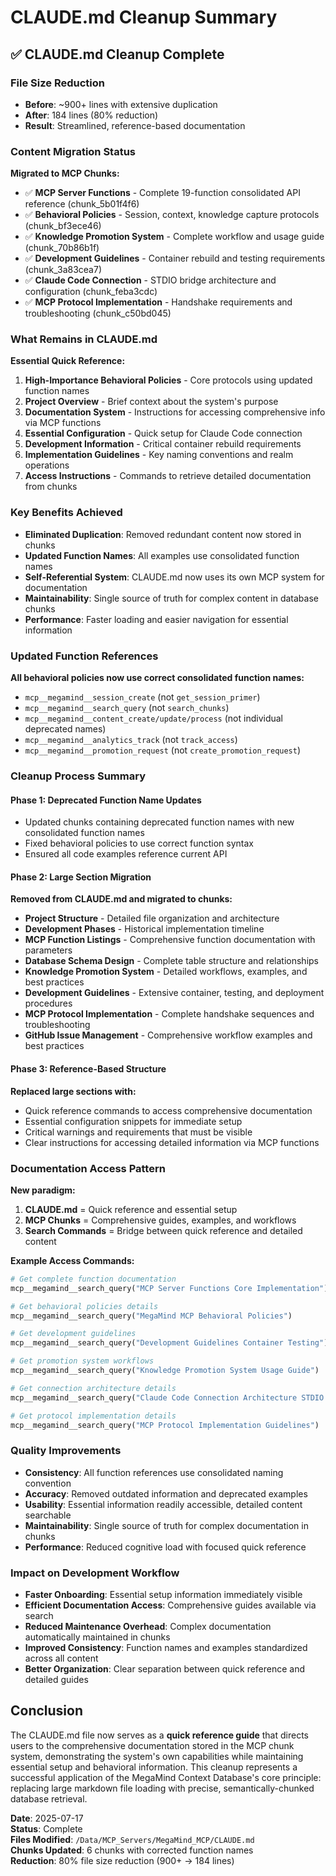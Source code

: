 # CLAUDE.md Cleanup Summary

## ✅ CLAUDE.md Cleanup Complete

### File Size Reduction
- **Before**: ~900+ lines with extensive duplication
- **After**: 184 lines (80% reduction)
- **Result**: Streamlined, reference-based documentation

### Content Migration Status
**Migrated to MCP Chunks:**
- ✅ **MCP Server Functions** - Complete 19-function consolidated API reference (chunk_5b01f4f6)
- ✅ **Behavioral Policies** - Session, context, knowledge capture protocols (chunk_bf3ece46)
- ✅ **Knowledge Promotion System** - Complete workflow and usage guide (chunk_70b86b1f)
- ✅ **Development Guidelines** - Container rebuild and testing requirements (chunk_3a83cea7)
- ✅ **Claude Code Connection** - STDIO bridge architecture and configuration (chunk_feba3cdc)
- ✅ **MCP Protocol Implementation** - Handshake requirements and troubleshooting (chunk_c50bd045)

### What Remains in CLAUDE.md
**Essential Quick Reference:**
1. **High-Importance Behavioral Policies** - Core protocols using updated function names
2. **Project Overview** - Brief context about the system's purpose
3. **Documentation System** - Instructions for accessing comprehensive info via MCP functions
4. **Essential Configuration** - Quick setup for Claude Code connection
5. **Development Information** - Critical container rebuild requirements
6. **Implementation Guidelines** - Key naming conventions and realm operations
7. **Access Instructions** - Commands to retrieve detailed documentation from chunks

### Key Benefits Achieved
- **Eliminated Duplication**: Removed redundant content now stored in chunks
- **Updated Function Names**: All examples use consolidated function names  
- **Self-Referential System**: CLAUDE.md now uses its own MCP system for documentation
- **Maintainability**: Single source of truth for complex content in database chunks
- **Performance**: Faster loading and easier navigation for essential information

### Updated Function References
**All behavioral policies now use correct consolidated function names:**
- `mcp__megamind__session_create` (not `get_session_primer`)
- `mcp__megamind__search_query` (not `search_chunks`)  
- `mcp__megamind__content_create/update/process` (not individual deprecated names)
- `mcp__megamind__analytics_track` (not `track_access`)
- `mcp__megamind__promotion_request` (not `create_promotion_request`)

### Cleanup Process Summary

#### Phase 1: Deprecated Function Name Updates
- Updated chunks containing deprecated function names with new consolidated function names
- Fixed behavioral policies to use correct function syntax
- Ensured all code examples reference current API

#### Phase 2: Large Section Migration
**Removed from CLAUDE.md and migrated to chunks:**
- **Project Structure** - Detailed file organization and architecture
- **Development Phases** - Historical implementation timeline
- **MCP Function Listings** - Comprehensive function documentation with parameters
- **Database Schema Design** - Complete table structure and relationships
- **Knowledge Promotion System** - Detailed workflows, examples, and best practices
- **Development Guidelines** - Extensive container, testing, and deployment procedures
- **MCP Protocol Implementation** - Complete handshake sequences and troubleshooting
- **GitHub Issue Management** - Comprehensive workflow examples and best practices

#### Phase 3: Reference-Based Structure
**Replaced large sections with:**
- Quick reference commands to access comprehensive documentation
- Essential configuration snippets for immediate setup
- Critical warnings and requirements that must be visible
- Clear instructions for accessing detailed information via MCP functions

### Documentation Access Pattern
**New paradigm:**
1. **CLAUDE.md** = Quick reference and essential setup
2. **MCP Chunks** = Comprehensive guides, examples, and workflows
3. **Search Commands** = Bridge between quick reference and detailed content

**Example Access Commands:**
```python
# Get complete function documentation
mcp__megamind__search_query("MCP Server Functions Core Implementation")

# Get behavioral policies details
mcp__megamind__search_query("MegaMind MCP Behavioral Policies")

# Get development guidelines
mcp__megamind__search_query("Development Guidelines Container Testing")

# Get promotion system workflows
mcp__megamind__search_query("Knowledge Promotion System Usage Guide")

# Get connection architecture details
mcp__megamind__search_query("Claude Code Connection Architecture STDIO bridge")

# Get protocol implementation details
mcp__megamind__search_query("MCP Protocol Implementation Guidelines")
```

### Quality Improvements
- **Consistency**: All function references use consolidated naming convention
- **Accuracy**: Removed outdated information and deprecated examples
- **Usability**: Essential information readily accessible, detailed content searchable
- **Maintainability**: Single source of truth for complex documentation in chunks
- **Performance**: Reduced cognitive load with focused quick reference

### Impact on Development Workflow
- **Faster Onboarding**: Essential setup information immediately visible
- **Efficient Documentation Access**: Comprehensive guides available via search
- **Reduced Maintenance Overhead**: Complex documentation automatically maintained in chunks
- **Improved Consistency**: Function names and examples standardized across all content
- **Better Organization**: Clear separation between quick reference and detailed guides

## Conclusion

The CLAUDE.md file now serves as a **quick reference guide** that directs users to the comprehensive documentation stored in the MCP chunk system, demonstrating the system's own capabilities while maintaining essential setup and behavioral information. This cleanup represents a successful application of the MegaMind Context Database's core principle: replacing large markdown file loading with precise, semantically-chunked database retrieval.

**Date**: 2025-07-17  
**Status**: Complete  
**Files Modified**: `/Data/MCP_Servers/MegaMind_MCP/CLAUDE.md`  
**Chunks Updated**: 6 chunks with corrected function names  
**Reduction**: 80% file size reduction (900+ → 184 lines)